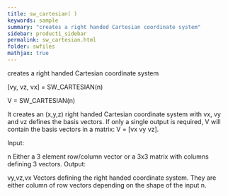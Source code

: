 ```yaml
---
title: sw_cartesian( )
keywords: sample
summary: "creates a right handed Cartesian coordinate system"
sidebar: product1_sidebar
permalink: sw_cartesian.html
folder: swfiles
mathjax: true
---
```

  creates a right handed Cartesian coordinate system
 
  [vy, vz, vx] = SW_CARTESIAN(n)
 
  V = SW_CARTESIAN(n)
 
  It creates an (x,y,z) right handed Cartesian coordinate system with vx,
  vy and vz defines the basis vectors. If only a single output is required,
  V will contain the basis vectors in a matrix: V = [vx vy vz].
 
  Input:
 
  n         Either a 3 element row/column vector or a 3x3 matrix with
            columns defining 3 vectors.
  Output:
 
  vy,vz,vx  Vectors defining the right handed coordinate system. They are
            either column of row vectors depending on the shape of the
            input n.
 
